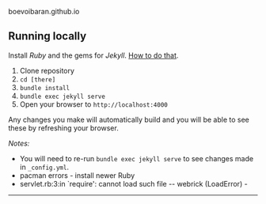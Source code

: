 boevoibaran.github.io

## Running locally

Install *Ruby* and the gems for *Jekyll*. [How to do that](https://jekyllrb.com/docs/installation/).

1. Clone repository
2. `cd [there]`
3. `bundle install`
4. `bundle exec jekyll serve`
5. Open your browser to `http://localhost:4000`

Any changes you make will automatically build and you will be able to see these by refreshing your browser.

*Notes:*
- You will need to re-run `bundle exec jekyll serve` to see changes made in `_config.yml`.    
- pacman errors - install newer Ruby    
- servlet.rb:3:in `require': cannot load such file -- webrick (LoadError) -  

----
